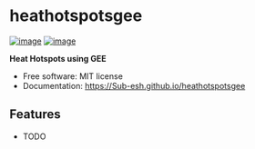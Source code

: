 # heathotspotsgee


[![image](https://img.shields.io/pypi/v/heathotspotsgee.svg)](https://pypi.python.org/pypi/heathotspotsgee)
[![image](https://img.shields.io/conda/vn/conda-forge/heathotspotsgee.svg)](https://anaconda.org/conda-forge/heathotspotsgee)


**Heat Hotspots using GEE**


-   Free software: MIT license
-   Documentation: https://Sub-esh.github.io/heathotspotsgee
    

## Features

-   TODO
